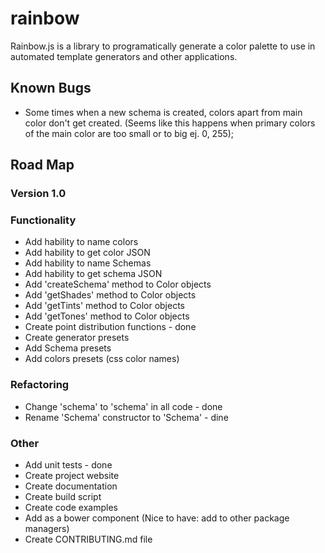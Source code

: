 # rainbow
Rainbow.js is a library to programatically generate a color palette to use in automated template generators and other applications.
## Known Bugs
* Some times when a new schema is created, colors apart from main color don't get created.
(Seems like this happens when primary colors of the main color are too small or to big ej. 0, 255);

## Road Map

### Version 1.0

### Functionality
* Add hability to name colors
* Add hability to get color JSON
* Add hability to name Schemas
* Add hability to get schema JSON
* Add 'createSchema' method to Color objects
* Add 'getShades' method to Color objects
* Add 'getTints' method to Color objects
* Add 'getTones' method to Color objects
* Create point distribution functions - done
* Create generator presets
* Add Schema presets
* Add colors presets (css color names)

### Refactoring
* Change 'schema' to 'schema' in all code - done
* Rename 'Schema' constructor to 'Schema' - dine

### Other
* Add unit tests - done
* Create project website
* Create documentation
* Create build script
* Create code examples
* Add as a bower component (Nice to have: add to other package managers)
* Create CONTRIBUTING.md file
